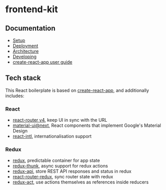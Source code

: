 # frontend-kit

## Documentation

- [Setup](/docs/SETUP.md)
- [Deployment](/docs/DEPLOYMENT.md)
- [Architecture](/docs/ARCHITECTURE.md)
- [Developing](/docs/DEVELOPING.md)
- [create-react-app user guide](https://github.com/facebookincubator/create-react-app/blob/master/packages/react-scripts/template/README.md)

## Tech stack

This React boilerplate is based on
[create-react-app](https://github.com/facebookincubator/create-react-app),
and additionally includes:

### React

* [react-router v4](https://github.com/ReactTraining/react-router), keep UI in sync with the URL
* [material-ui@next](http://www.material-ui.com/), React components that implement Google's Material Design
* [react-intl](https://github.com/yahoo/react-intl), internationalisation support

### Redux

* [redux](http://redux.js.org/), predictable container for app state
* [redux-thunk](https://github.com/gaearon/redux-thunk), async support for redux actions
* [redux-api](https://github.com/lexich/redux-api), store REST API responses and status in redux
* [react-router-redux](https://github.com/ReactTraining/react-router/tree/master/packages/react-router-redux), sync router state with redux
* [redux-act](https://github.com/pauldijou/redux-act), use actions themselves as references inside reducers

